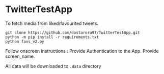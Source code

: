 # TwitterTestApp
To fetch media from liked/favourited tweets.
```
git clone https://github.com/dostarora97/TwitterTestApp.git
python -m pip install -r requirements.txt
python favs_v2.py
```
Follow onscreen instructions :
Provide Authentication to the App.
Provide screen_name.  

All data will be downloaded to `.data` directory